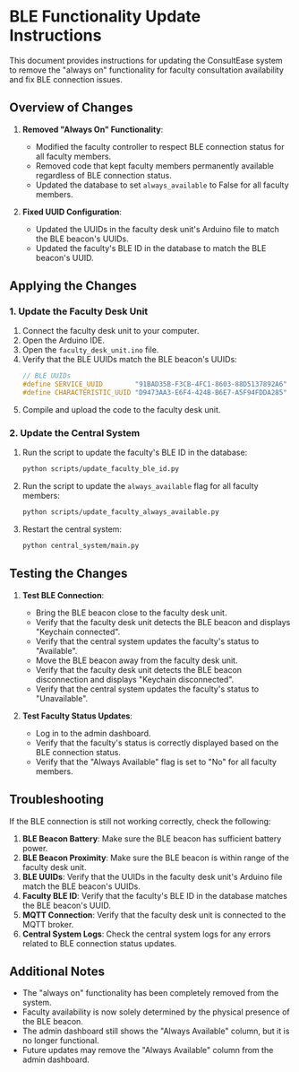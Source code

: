 # BLE Functionality Update Instructions

This document provides instructions for updating the ConsultEase system to remove the "always on" functionality for faculty consultation availability and fix BLE connection issues.

## Overview of Changes

1. **Removed "Always On" Functionality**:
   - Modified the faculty controller to respect BLE connection status for all faculty members.
   - Removed code that kept faculty members permanently available regardless of BLE connection status.
   - Updated the database to set `always_available` to False for all faculty members.

2. **Fixed UUID Configuration**:
   - Updated the UUIDs in the faculty desk unit's Arduino file to match the BLE beacon's UUIDs.
   - Updated the faculty's BLE ID in the database to match the BLE beacon's UUID.

## Applying the Changes

### 1. Update the Faculty Desk Unit

1. Connect the faculty desk unit to your computer.
2. Open the Arduino IDE.
3. Open the `faculty_desk_unit.ino` file.
4. Verify that the BLE UUIDs match the BLE beacon's UUIDs:
   ```c
   // BLE UUIDs
   #define SERVICE_UUID        "91BAD35B-F3CB-4FC1-8603-88D5137892A6"
   #define CHARACTERISTIC_UUID "D9473AA3-E6F4-424B-B6E7-A5F94FDDA285"
   ```
5. Compile and upload the code to the faculty desk unit.

### 2. Update the Central System

1. Run the script to update the faculty's BLE ID in the database:
   ```bash
   python scripts/update_faculty_ble_id.py
   ```

2. Run the script to update the `always_available` flag for all faculty members:
   ```bash
   python scripts/update_faculty_always_available.py
   ```

3. Restart the central system:
   ```bash
   python central_system/main.py
   ```

## Testing the Changes

1. **Test BLE Connection**:
   - Bring the BLE beacon close to the faculty desk unit.
   - Verify that the faculty desk unit detects the BLE beacon and displays "Keychain connected".
   - Verify that the central system updates the faculty's status to "Available".
   - Move the BLE beacon away from the faculty desk unit.
   - Verify that the faculty desk unit detects the BLE beacon disconnection and displays "Keychain disconnected".
   - Verify that the central system updates the faculty's status to "Unavailable".

2. **Test Faculty Status Updates**:
   - Log in to the admin dashboard.
   - Verify that the faculty's status is correctly displayed based on the BLE connection status.
   - Verify that the "Always Available" flag is set to "No" for all faculty members.

## Troubleshooting

If the BLE connection is still not working correctly, check the following:

1. **BLE Beacon Battery**: Make sure the BLE beacon has sufficient battery power.
2. **BLE Beacon Proximity**: Make sure the BLE beacon is within range of the faculty desk unit.
3. **BLE UUIDs**: Verify that the UUIDs in the faculty desk unit's Arduino file match the BLE beacon's UUIDs.
4. **Faculty BLE ID**: Verify that the faculty's BLE ID in the database matches the BLE beacon's UUID.
5. **MQTT Connection**: Verify that the faculty desk unit is connected to the MQTT broker.
6. **Central System Logs**: Check the central system logs for any errors related to BLE connection status updates.

## Additional Notes

- The "always on" functionality has been completely removed from the system.
- Faculty availability is now solely determined by the physical presence of the BLE beacon.
- The admin dashboard still shows the "Always Available" column, but it is no longer functional.
- Future updates may remove the "Always Available" column from the admin dashboard.
